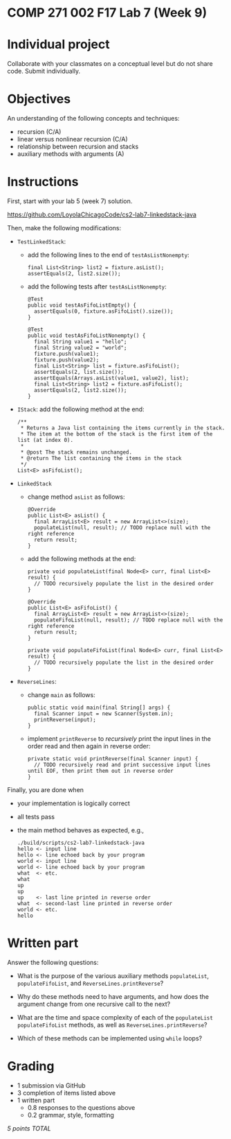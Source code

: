 # COMP 271 002 F17 Lab 7 (Week 9)

# Individual project

Collaborate with your classmates on a conceptual level but do not share code.
Submit individually.

# Objectives

An understanding of the following concepts and techniques:

- recursion (C/A)
- linear versus nonlinear recursion (C/A)
- relationship between recursion and stacks
- auxiliary methods with arguments (A)

# Instructions

First, start with your lab 5 (week 7) solution.

https://github.com/LoyolaChicagoCode/cs2-lab7-linkedstack-java

Then, make the following modifications:

- `TestLinkedStack`: 

  - add the following lines to the end of `testAsListNonempty`:
  
        final List<String> list2 = fixture.asList();
        assertEquals(2, list2.size());
    
  - add the following tests after `testAsListNonempty`:
  
        @Test
        public void testAsFifoListEmpty() {
          assertEquals(0, fixture.asFifoList().size());
        }

        @Test
        public void testAsFifoListNonempty() {
          final String value1 = "hello";
          final String value2 = "world";
          fixture.push(value1);
          fixture.push(value2);
          final List<String> list = fixture.asFifoList();
          assertEquals(2, list.size());
          assertEquals(Arrays.asList(value1, value2), list);
          final List<String> list2 = fixture.asFifoList();
          assertEquals(2, list2.size());
        }  

- `IStack`: add the following method at the end:

      /**
       * Returns a Java list containing the items currently in the stack.
       * The item at the bottom of the stack is the first item of the list (at index 0).
       *
       * @post The stack remains unchanged.
       * @return The list containing the items in the stack
       */
      List<E> asFifoList();

- `LinkedStack`

  - change method `asList` as follows:
  
        @Override
        public List<E> asList() {
          final ArrayList<E> result = new ArrayList<>(size);
          populateList(null, result); // TODO replace null with the right reference
          return result;
        }  

  - add the following methods at the end:
  
        private void populateList(final Node<E> curr, final List<E> result) {
          // TODO recursively populate the list in the desired order
        }

        @Override
        public List<E> asFifoList() {
          final ArrayList<E> result = new ArrayList<>(size);
          populateFifoList(null, result); // TODO replace null with the right reference
          return result;
        }

        private void populateFifoList(final Node<E> curr, final List<E> result) {
          // TODO recursively populate the list in the desired order
        }
  
- `ReverseLines`: 

  - change `main` as follows:
  
        public static void main(final String[] args) {
          final Scanner input = new Scanner(System.in);
          printReverse(input);
        }
  
  - implement `printReverse` to *recursively* print the input lines in the order read and then again in reverse order:
  
        private static void printReverse(final Scanner input) {
          // TODO recursively read and print successive input lines until EOF, then print them out in reverse order
        }        
  
Finally, you are done when

- your implementation is logically correct
- all tests pass
- the main method behaves as expected, e.g.,
  
      ./build/scripts/cs2-lab7-linkedstack-java
      hello <- input line
      hello <- line echoed back by your program
      world <- input line
      world <- line echoed back by your program
      what  <- etc.
      what
      up
      up
      up    <- last line printed in reverse order
      what  <- second-last line printed in reverse order
      world <- etc.
      hello

# Written part

Answer the following questions:

- What is the purpose of the various auxiliary methods `populateList`, `populateFifoList`, and `ReverseLines.printReverse`?

- Why do these methods need to have arguments, and how does the argument change from one recursive call to the next?

- What are the time and space complexity of each of the `populateList` `populateFifoList` methods, as well as `ReverseLines.printReverse`?

- Which of these methods can be implemented using `while` loops?

# Grading

- 1 submission via GitHub
- 3 completion of items listed above
- 1 written part
  - 0.8 responses to the questions above
  - 0.2 grammar, style, formatting

*5 points TOTAL*